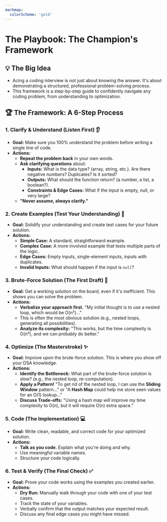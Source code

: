 ```yaml
---
markmap:
  colorScheme: 'gold'
---
```


# The Playbook: The Champion's Framework

## 💡 The Big Idea
- Acing a coding interview is not just about knowing the answer. It's about demonstrating a structured, professional problem-solving process.
- This framework is a step-by-step guide to confidently navigate any coding problem, from understanding to optimization.

## 🏆 The Framework: A 6-Step Process

### 1. Clarify & Understand (Listen First) 👂
- **Goal:** Make sure you 100% understand the problem before writing a single line of code.
- **Actions:**
  - **Repeat the problem back** in your own words.
  - **Ask clarifying questions** about:
    - **Inputs:** What is the data type? (array, string, etc.). Are there negative numbers? Duplicates? Is it sorted?
    - **Outputs:** What should the function return? (a number, a list, a boolean?).
    - **Constraints & Edge Cases:** What if the input is empty, null, or very large?
  - **"Never assume, always clarify."**

### 2. Create Examples (Test Your Understanding) 🧪
- **Goal:** Solidify your understanding and create test cases for your future solution.
- **Actions:**
  - **Simple Case:** A standard, straightforward example.
  - **Complex Case:** A more involved example that tests multiple parts of the logic.
  - **Edge Cases:** Empty inputs, single-element inputs, inputs with duplicates.
  - **Invalid Inputs:** What should happen if the input is `null`?

### 3. Brute-Force Solution (The First Draft) 🧠
- **Goal:** Get a working solution on the board, even if it's inefficient. This shows you can solve the problem.
- **Actions:**
  - **Verbalize your approach first.** "My initial thought is to use a nested loop, which would be O(n²)..."
  - This is often the most obvious solution (e.g., nested loops, generating all possibilities).
  - **Analyze its complexity:** "This works, but the time complexity is O(n²), and we can probably do better."

### 4. Optimize (The Masterstroke) ✨
- **Goal:** Improve upon the brute-force solution. This is where you show off your DSA knowledge.
- **Actions:**
  - **Identify the Bottleneck:** What part of the brute-force solution is slow? (e.g., the nested loop, re-computation).
  - **Apply a Pattern!** "To get rid of the nested loop, I can use the **Sliding Window** pattern..." or "A **Hash Map** could help me store seen values for an O(1) lookup..."
  - **Discuss Trade-offs:** "Using a hash map will improve my time complexity to O(n), but it will require O(n) extra space."

### 5. Code (The Implementation) 💻
- **Goal:** Write clean, readable, and correct code for your optimized solution.
- **Actions:**
  - **Talk as you code.** Explain what you're doing and why.
  - Use meaningful variable names.
  - Structure your code logically.

### 6. Test & Verify (The Final Check) ✅
- **Goal:** Prove your code works using the examples you created earlier.
- **Actions:**
  - **Dry Run:** Manually walk through your code with one of your test cases.
  - Track the state of your variables.
  - Verbally confirm that the output matches your expected result.
  - Discuss any final edge cases you might have missed.
